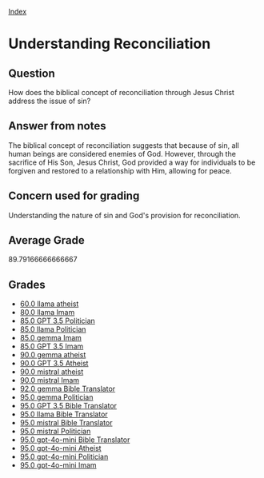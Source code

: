 
[Index](../../index.md)
# Understanding Reconciliation
## Question
How does the biblical concept of reconciliation through Jesus Christ address the issue of sin?

## Answer from notes
The biblical concept of reconciliation suggests that because of sin, all human beings are considered enemies of God. However, through the sacrifice of His Son, Jesus Christ, God provided a way for individuals to be forgiven and restored to a relationship with Him, allowing for peace.

## Concern used for grading
Understanding the nature of sin and God's provision for reconciliation.

## Average Grade
89.79166666666667

## Grades
 * [60.0 llama atheist](../answers/llama_atheist/Understanding_Reconciliation.md)
 * [80.0 llama Imam](../answers/llama_Imam/Understanding_Reconciliation.md)
 * [85.0 GPT 3.5 Politician](../answers/GPT_3.5_Politician/Understanding_Reconciliation.md)
 * [85.0 llama Politician](../answers/llama_Politician/Understanding_Reconciliation.md)
 * [85.0 gemma Imam](../answers/gemma_Imam/Understanding_Reconciliation.md)
 * [85.0 GPT 3.5 Imam](../answers/GPT_3.5_Imam/Understanding_Reconciliation.md)
 * [90.0 gemma atheist](../answers/gemma_atheist/Understanding_Reconciliation.md)
 * [90.0 GPT 3.5 Atheist](../answers/GPT_3.5_Atheist/Understanding_Reconciliation.md)
 * [90.0 mistral atheist](../answers/mistral_atheist/Understanding_Reconciliation.md)
 * [90.0 mistral Imam](../answers/mistral_Imam/Understanding_Reconciliation.md)
 * [92.0 gemma Bible Translator](../answers/gemma_Bible_Translator/Understanding_Reconciliation.md)
 * [95.0 gemma Politician](../answers/gemma_Politician/Understanding_Reconciliation.md)
 * [95.0 GPT 3.5 Bible Translator](../answers/GPT_3.5_Bible_Translator/Understanding_Reconciliation.md)
 * [95.0 llama Bible Translator](../answers/llama_Bible_Translator/Understanding_Reconciliation.md)
 * [95.0 mistral Bible Translator](../answers/mistral_Bible_Translator/Understanding_Reconciliation.md)
 * [95.0 mistral Politician](../answers/mistral_Politician/Understanding_Reconciliation.md)
 * [95.0 gpt-4o-mini Bible Translator](../answers/gpt-4o-mini_Bible_Translator/Understanding_Reconciliation.md)
 * [95.0 gpt-4o-mini Atheist](../answers/gpt-4o-mini_Atheist/Understanding_Reconciliation.md)
 * [95.0 gpt-4o-mini Politician](../answers/gpt-4o-mini_Politician/Understanding_Reconciliation.md)
 * [95.0 gpt-4o-mini Imam](../answers/gpt-4o-mini_Imam/Understanding_Reconciliation.md)
